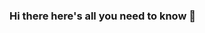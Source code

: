 ### Hi there here's all you need to know 👋

<!--
**Lokeshkumarsingh2580/Lokeshkumarsingh2580** is a ✨ _special_ ✨ repository because its `README.md` (this file) appears on your GitHub profile.

Here are some ideas to get you started:

- 🔭 I’m currently working on ...java
- 🌱 I’m currently learning ...Java
- 👯 I’m looking to collaborate on ... Java
- 🤔 I’m looking for help with ... Ethical hacking , java.
- 💬 Ask me about ... Anything
- 📫 How to reach me: ... lokeshkumar6722@gmail.com
- 😄 Pronouns: ...He/Him
- ⚡ Fun fact: ...2580 is my passcode

